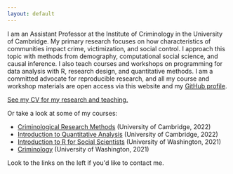 ```yaml
---
layout: default
---
```


I am an Assistant Professor at the Institute of Criminology in the University of Cambridge.
My primary research focuses on how characteristics of communities impact crime, victimization, and social control.
I approach this topic with methods from demography, computational social science, and
causal inference. I also teach courses and workshops on programming for data analysis with R, research design, and quantitative methods. I am a committed advocate for reproducible research, and all my course and workshop materials are open access via this website and my [GitHub profile](https://github.com/clanfear). 

[See my CV for my research and teaching.](https://clanfear.github.io/ccl_cv/cv_clean/cv_clean.html)

Or take a look at some of my courses:

* [Criminological Research Methods](https://clanfear.github.io/ioc_crm/_site/index.html) (University of Cambridge, 2022)
* [Introduction to Quantitative Analysis](https://clanfear.github.io/ioc_iqa/_site/index.html) (University of Cambridge, 2022)
* [Introduction to R for Social Scientists](https://clanfear.github.io/CSSS508/) (University of Washington, 2021)
* [Criminology](https://clanfear.github.io/SOC371) (University of Washington, 2021)

Look to the links on the left if you'd like to contact me.
